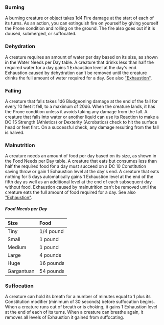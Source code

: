
### Burning
A burning creature or object takes 1d4 Fire damage at the start of each of its turns. As an action, you can extinguish fire on yourself by giving yourself the Prone condition and rolling on the ground. The fire also goes out if it is doused, submerged, or suffocated.


### Dehydration
A creature requires an amount of water per day based on its size, as shown in the Water Needs per Day table. A creature that drinks less than half the required water for a day gains 1 Exhaustion level at the day's end. Exhaustion caused by dehydration can't be removed until the creature drinks the full amount of water required for a day. See also ["Exhaustion"](https://lolindhir.github.io/PnP/rules/general/damage_healing/exhaustion).


### Falling
A creature that falls takes 1d6 Bludgeoning damage at the end of the fall for every 10 feet it fell, to a maximum of 20d6. When the creature lands, it has the Prone condition unless it avoids taking any damage from the fall. A creature that falls into water or another liquid can use its Reaction to make a DC 15 Strength (Athletics) or Dexterity (Acrobatics) check to hit the surface head or feet first. On a successful check, any damage resulting from the fall is halved.


### Malnutrition
A creature needs an amount of food per day based on its size, as shown in the Food Needs per Day table. A creature that eats but consumes less than half the required food for a day must succeed on a DC 10 Constitution saving throw or gain 1 Exhaustion level at the day's end. A creature that eats nothing for 5 days automatically gains 1 Exhaustion level at the end of the fifth day as well as an additional level at the end of each subsequent day without food. Exhaustion caused by malnutrition can't be removed until the creature eats the full amount of food required for a day. See also ["Exhaustion"](https://lolindhir.github.io/PnP/rules/general/damage_healing/exhaustion).


##### Food Needs per Day
| Size       | Food      |
| :--------- | :-------- |
| Tiny       | 1/4 pound |
| Small      | 1 pound   |
| Medium     | 1 pound   |
| Large      | 4 pounds  |
| Huge       | 16 pounds |
| Gargantuan | 54 pounds |


### Suffocation
A creature can hold its breath for a number of minutes equal to 1 plus its Constitution modifier (minimum of 30 seconds) before suffocation begins. When a creature runs out of breath or is choking, it gains 1 Exhaustion level at the end of each of its turns. When a creature can breathe again, it removes all levels of Exhaustion it gained from suffocating.